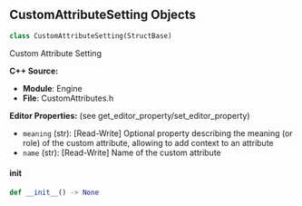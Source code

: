 ## CustomAttributeSetting Objects

```python
class CustomAttributeSetting(StructBase)
```

Custom Attribute Setting

**C++ Source:**

- **Module**: Engine
- **File**: CustomAttributes.h

**Editor Properties:** (see get_editor_property/set_editor_property)

- ``meaning`` (str):  [Read-Write] Optional property describing the meaning (or role) of the custom attribute, allowing to add context to an attribute
- ``name`` (str):  [Read-Write] Name of the custom attribute

<a id="unreal.CustomAttributeSetting.__init__"></a>

#### __init__

```python
def __init__() -> None
```

<a id="unreal.MirrorFindReplaceExpression"></a>
